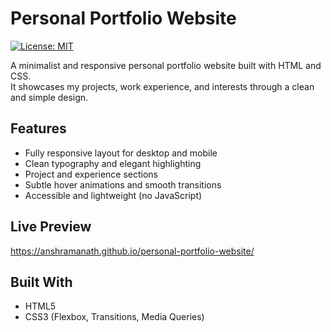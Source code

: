 # Personal Portfolio Website

[![License: MIT](https://img.shields.io/badge/License-MIT-yellow.svg)](LICENSE)

A minimalist and responsive personal portfolio website built with HTML and CSS.  
It showcases my projects, work experience, and interests through a clean and simple design.

## Features

- Fully responsive layout for desktop and mobile
- Clean typography and elegant highlighting
- Project and experience sections
- Subtle hover animations and smooth transitions
- Accessible and lightweight (no JavaScript)

## Live Preview

https://anshramanath.github.io/personal-portfolio-website/

## Built With

- HTML5
- CSS3 (Flexbox, Transitions, Media Queries)
